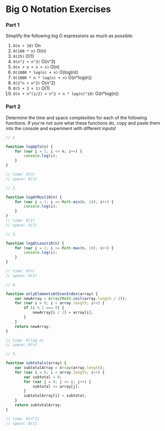 # Big O Notation Exercises

### Part 1

Simplify the following big O expressions as much as possible:

1. `O(n + 10)`
On
2. `O(100 * n)`
O(n)
3. `O(25)`
O(1)
4. `O(n^2 + n^3)`
O(n^3)
5. `O(n + n + n + n)`
O(n)
6. `O(1000 * log(n) + n)`
O(log(n))
7. `O(1000 * n * log(n) + n)`
O(n*log(n))
8. `O(2^n + n^2)`
O(n^2)
9. `O(5 + 3 + 1)`
O(1)
10. `O(n + n^(1/2) + n^2 + n * log(n)^10)`
O(n*log(n))

### Part 2

Determine the time and space complexities for each of the following functions. If you're not sure what these functions do, copy and paste them into the console and experiment with different inputs!


```js
// 1.

function logUpTo(n) {
    for (var i = 1; i <= n; i++) {
        console.log(i);
    }
}

// time: O(n)
// space: O(1)

// 2. 

function logAtMost10(n) {
    for (var i = 1; i <= Math.min(n, 10); i++) {
        console.log(i);
    }
}
// time: O(1)
// space: O(1)

// 3. 

function logAtLeast10(n) {
    for (var i = 1; i <= Math.max(n, 10); i++) {
        console.log(i);
    }
}

// time: O(n)
// space: O(1)

// 4.

function onlyElementsAtEvenIndex(array) {
    var newArray = Array(Math.ceil(array.length / 2));
    for (var i = 0; i < array.length; i++) {
        if (i % 2 === 0) {
            newArray[i / 2] = array[i];
        }
    }
    return newArray;
}

// time: O(log n)
// space: O(n)

// 5. 

function subtotals(array) {
    var subtotalArray = Array(array.length);
    for (var i = 0; i < array.length; i++) {
        var subtotal = 0;
        for (var j = 0; j <= i; j++) {
            subtotal += array[j];
        }
        subtotalArray[i] = subtotal;
    }
    return subtotalArray;
}

// time: O(n^2)
// space: O(1)
```
